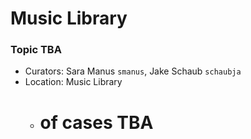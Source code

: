 # Music Library
### Topic TBA

* Curators: Sara Manus `smanus`, Jake Schaub `schaubja`
* Location: Music Library
  * # of cases TBA
